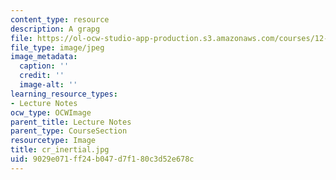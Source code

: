 ```yaml
---
content_type: resource
description: A grapg
file: https://ol-ocw-studio-app-production.s3.amazonaws.com/courses/12-800-fluid-dynamics-of-the-atmosphere-and-ocean-fall-2004/9029e071ff24b047d7f180c3d52e678c_cr_inertial.jpg
file_type: image/jpeg
image_metadata:
  caption: ''
  credit: ''
  image-alt: ''
learning_resource_types:
- Lecture Notes
ocw_type: OCWImage
parent_title: Lecture Notes
parent_type: CourseSection
resourcetype: Image
title: cr_inertial.jpg
uid: 9029e071-ff24-b047-d7f1-80c3d52e678c
---
```

